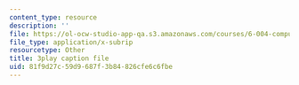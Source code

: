 ```yaml
---
content_type: resource
description: ''
file: https://ol-ocw-studio-app-qa.s3.amazonaws.com/courses/6-004-computation-structures-spring-2017/81f9d27c59d9687f3b84826cfe6c6fbe_J6rzqMwDUmM.srt
file_type: application/x-subrip
resourcetype: Other
title: 3play caption file
uid: 81f9d27c-59d9-687f-3b84-826cfe6c6fbe
---
```

